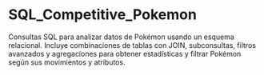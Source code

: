 # SQL_Competitive_Pokemon
Consultas SQL para analizar datos de Pokémon usando un esquema relacional. Incluye combinaciones de tablas con JOIN, subconsultas, filtros avanzados y agregaciones para obtener estadísticas y filtrar Pokémon según sus movimientos y atributos.
